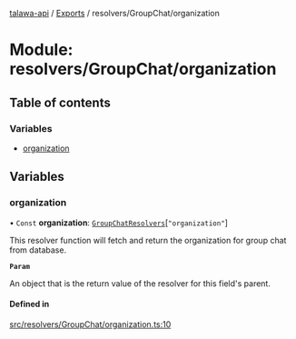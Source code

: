 [talawa-api](../README.md) / [Exports](../modules.md) / resolvers/GroupChat/organization

# Module: resolvers/GroupChat/organization

## Table of contents

### Variables

- [organization](resolvers_GroupChat_organization.md#organization)

## Variables

### organization

• `Const` **organization**: [`GroupChatResolvers`](types_generatedGraphQLTypes.md#groupchatresolvers)[``"organization"``]

This resolver function will fetch and return the organization for group chat from database.

**`Param`**

An object that is the return value of the resolver for this field's parent.

#### Defined in

[src/resolvers/GroupChat/organization.ts:10](https://github.com/PalisadoesFoundation/talawa-api/blob/ac416c4/src/resolvers/GroupChat/organization.ts#L10)
